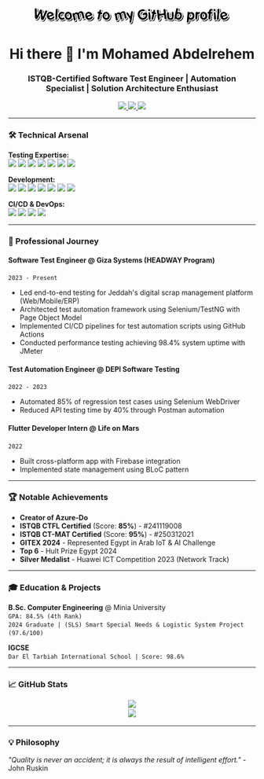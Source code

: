 <div align="center">
  <img src="./images/Welcome.gif" width="400px">
</div>

<h1 align="center">Hi there 👋 I'm Mohamed Abdelrehem</h1>
<h3 align="center">ISTQB-Certified Software Test Engineer | Automation Specialist | Solution Architecture Enthusiast</h3>

<p align="center">
  <a href="https://www.linkedin.com/in/mohamed-abdelrehem/">
    <img src="https://img.shields.io/badge/LinkedIn-0077B5?style=for-the-badge&logo=linkedin&logoColor=white">
  </a>
  <a href="mailto:mohamedabdelrehem32@gmail.com">
    <img src="https://img.shields.io/badge/Gmail-D14836?style=for-the-badge&logo=gmail&logoColor=white">
  </a>
  <a href="https://wa.me/+201011929211">
    <img src="https://img.shields.io/badge/WhatsApp-25D366?style=for-the-badge&logo=whatsapp&logoColor=white">
  </a>
</p>

---

### 🛠️ Technical Arsenal

**Testing Expertise:**  
<img src="https://img.shields.io/badge/Selenium-43B02A?logo=selenium&logoColor=white" height="25"> 
<img src="https://img.shields.io/badge/Postman-FF6C37?logo=postman&logoColor=white" height="25">
<img src="https://img.shields.io/badge/JMeter-D22128?logo=apachejmeter&logoColor=white" height="25">
<img src="https://img.shields.io/badge/REST_Assured-009688?logo=rest&logoColor=white" height="25">
<img src="https://img.shields.io/badge/Appium-0066FF?logo=appium&logoColor=white" height="25">
<img src="https://img.shields.io/badge/Robot_Framework-000000?logo=robotframework&logoColor=white" height="25">
<img src="https://img.shields.io/badge/SHAFT_Engine-000000?logo=gear&logoColor=white" height="25">

**Development:**  
<img src="https://img.shields.io/badge/Java-ED8B00?logo=openjdk&logoColor=white" height="25">
<img src="https://img.shields.io/badge/Python-3776AB?logo=python&logoColor=white" height="25">
<img src="https://img.shields.io/badge/Flutter-02569B?logo=flutter&logoColor=white" height="25">
<img src="https://img.shields.io/badge/SQL-4479A1?logo=mysql&logoColor=white" height="25">
<img src="https://img.shields.io/badge/JavaScript-F7DF1E?logo=javascript&logoColor=black" height="25">
<img src="https://img.shields.io/badge/Dart-0175C2?logo=dart&logoColor=white" height="25">
<img src="https://img.shields.io/badge/Embedded_C-00599C?logo=c&logoColor=white" height="25">

**CI/CD & DevOps:**  
<img src="https://img.shields.io/badge/GitHub_Actions-2088FF?logo=githubactions&logoColor=white" height="25">
<img src="https://img.shields.io/badge/Docker-2496ED?logo=docker&logoColor=white" height="25">
<img src="https://img.shields.io/badge/Jenkins-D24939?logo=jenkins&logoColor=white" height="25">
<img src="https://img.shields.io/badge/Azure_DevOps-0078D7?logo=azuredevops&logoColor=white" height="25">

---

### 🚀 Professional Journey

#### **Software Test Engineer** @ Giza Systems (HEADWAY Program)  
`2023 - Present`  
- Led end-to-end testing for Jeddah's digital scrap management platform (Web/Mobile/ERP)
- Architected test automation framework using Selenium/TestNG with Page Object Model
- Implemented CI/CD pipelines for test automation scripts using GitHub Actions
- Conducted performance testing achieving 98.4% system uptime with JMeter

#### **Test Automation Engineer** @ DEPI Software Testing  
`2022 - 2023`  
- Automated 85% of regression test cases using Selenium WebDriver
- Reduced API testing time by 40% through Postman automation

#### **Flutter Developer Intern** @ Life on Mars  
`2022`  
- Built cross-platform app with Firebase integration
- Implemented state management using BLoC pattern

---

### 🏆 Notable Achievements

- **Creator of Azure-Do**
- **ISTQB CTFL Certified** (Score: **85%**) - #241119008
- **ISTQB CT-MAT Certified** (Score: **95%**) - #250312021
- **GITEX 2024** - Represented Egypt in Arab IoT & AI Challenge
- **Top 6** - Hult Prize Egypt 2024
- **Silver Medalist** - Huawei ICT Competition 2023 (Network Track)

---

### 🎓 Education & Projects

**B.Sc. Computer Engineering** @ Minia University <br>
`GPA: 84.5% (4th Rank)`  
`2024 Graduate | (SLS) Smart Special Needs & Logistic System Project (97.6/100)`

**IGCSE**  
`Dar El Tarbiah International School | Score: 98.6%`  

---

### 📈 GitHub Stats

<p align="center">
  <img src="https://github-readme-streak-stats.herokuapp.com/?user=MohamedAbdelrehem&theme=tokyonight">
  <br>
  <img src="https://github-readme-stats.vercel.app/api/top-langs/?username=MohamedAbdelrehem&layout=compact&theme=dracula">
</p>

---

### 💡 Philosophy
*"Quality is never an accident; it is always the result of intelligent effort."* - John Ruskin

